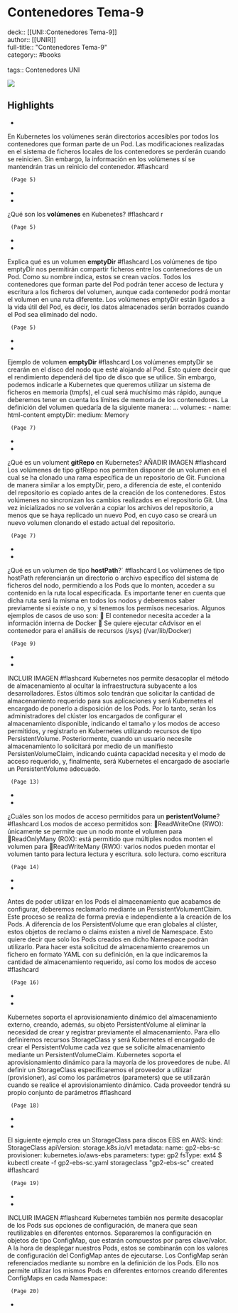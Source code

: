 # Contenedores Tema-9

deck:: [[UNI::Contenedores Tema-9]]\
author:: [[UNIR]]\
full-title:: "Contenedores Tema-9"\
category:: #books\
\
tags:: Contenedores UNI  

![](https://readwise-assets.s3.amazonaws.com/media/uploaded_book_covers/profile_22942/68a52c90-f8f9-41a1-a380-c294cddbad73.jpg)

## Highlights
- 

En Kubernetes los volúmenes serán directorios accesibles por todos los contenedores que forman parte de un Pod. Las modificaciones realizadas en el sistema de ficheros locales de los contenedores se perderán cuando se reinicien. Sin embargo, la información en los volúmenes sí se mantendrán tras un reinicio del contenedor. #flashcard 


     (Page 5)
-
- 
 ¿Qué son los **volúmenes** en Kubenetes? #flashcard 
    r

     (Page 5)
-
- 
 Explica qué es un volumen **emptyDir** #flashcard 
    Los volúmenes de tipo emptyDir nos permitirán compartir ficheros entre los contenedores de un Pod. Como su nombre indica, estos se crean vacíos. Todos los contenedores que forman parte del Pod podrán tener acceso de lectura y escritura a los ficheros del volumen, aunque cada contenedor podrá montar el volumen en una ruta diferente. Los volúmenes emptyDir están ligados a la vida útil del Pod, es decir, los datos almacenados serán borrados cuando el Pod sea eliminado del nodo.

     (Page 5)
-
- 
 Ejemplo de volumen **emptyDir** #flashcard 
    Los volúmenes emptyDir se crearán en el disco del nodo que esté alojando al Pod. Esto quiere decir que el rendimiento dependerá del tipo de disco que se utilice. Sin embargo, podemos indicarle a Kubernetes que queremos utilizar un sistema de ficheros en memoria (tmpfs), el cual será muchísimo más rápido, aunque deberemos tener en cuenta los límites de memoria de los contenedores. La definición del volumen quedaría de la siguiente manera: ... volumes: - name: html-content emptyDir: medium: Memory

     (Page 7)
-
- 
 ¿Qué es un volument **gitRepo** en Kubernetes?
   AÑADIR IMAGEN #flashcard 
    Los volúmenes de tipo gitRepo nos permiten disponer de un volumen en el cual se ha clonado una rama específica de un repositorio de Git. Funciona de manera similar a los emptyDir, pero, a diferencia de este, el contenido del repositorio es copiado antes de la creación de los contenedores. Estos volúmenes no sincronizan los cambios realizados en el repositorio Git. Una vez inicializados no se volverán a copiar los archivos del repositorio, a menos que se haya replicado un nuevo Pod, en cuyo caso se creará un nuevo volumen clonando el estado actual del repositorio.

     (Page 7)
-
- 
 ¿Qué es un volumen de tipo **hostPath**?´ #flashcard 
    Los volúmenes de tipo hostPath referenciarán un directorio o archivo específico del sistema de ficheros del nodo, permitiendo a los Pods que lo monten, acceder a su contenido en la ruta local especificada. Es importante tener en cuenta que dicha ruta será la misma en todos los nodos y deberemos saber previamente si existe o no, y si tenemos los permisos necesarios. Algunos ejemplos de casos de uso son:  El contenedor necesita acceder a la información interna de Docker  Se quiere ejecutar cAdvisor en el contenedor para el análisis de recursos (/sys) (/var/lib/Docker)

     (Page 9)
-
- 
 INCLUIR IMAGEN #flashcard 
    Kubernetes nos permite desacoplar el método de almacenamiento al ocultar la infraestructura subyacente a los desarrolladores. Estos últimos solo tendrán que solicitar la cantidad de almacenamiento requerido para sus aplicaciones y será Kubernetes el encargado de ponerlo a disposición de los Pods. Por lo tanto, serán los administradores del clúster los encargados de configurar el almacenamiento disponible, indicando el tamaño y los modos de acceso permitidos, y registrarlo en Kubernetes utilizando recursos de tipo PersistentVolume. Posteriormente, cuando un usuario necesite almacenamiento lo solicitará por medio de un manifiesto PersistenVolumeClaim, indicando cuánta capacidad necesita y el modo de acceso requerido, y, finalmente, será Kubernetes el encargado de asociarle un PersistentVolume adecuado.

     (Page 13)
-
- 
 ¿Cuáles son los modos de acceso permitidos para un **peristentVolume**? #flashcard 
    Los modos de acceso permitidos son: ReadWriteOne (RWO): únicamente se permite que un nodo monte el volumen para ReadOnlyMany (ROX): está permitido que múltiples nodos monten el volumen para ReadWriteMany (RWX): varios nodos pueden montar el volumen tanto para lectura lectura y escritura. solo lectura. como escritura

     (Page 14)
-
- 

Antes de poder utilizar en los Pods el almacenamiento que acabamos de configurar, deberemos reclamarlo mediante un PersistentVolumentClaim. Este proceso se realiza de forma previa e independiente a la creación de los Pods. A diferencia de los PersistentVolume que eran globales al clúster, estos objetos de reclamo o claims existen a nivel de Namespace. Esto quiere decir que solo los Pods creados en dicho Namespace podrán utilizarlo. Para hacer esta solicitud de almacenamiento crearemos un fichero en formato YAML con su definición, en la que indicaremos la cantidad de almacenamiento requerido, así como los modos de acceso #flashcard 


     (Page 16)
-
- 

Kubernetes soporta el aprovisionamiento dinámico del almacenamiento externo, creando, además, su objeto PersistentVolume al eliminar la necesidad de crear y registrar previamente el almacenamiento. Para ello definiremos recursos StorageClass y será Kubernetes el encargado de crear el PersistentVolume cada vez que se solicite almacenamiento mediante un PersistentVolumeClaim. Kubernetes soporta el aprovisionamiento dinámico para la mayoría de los proveedores de nube. Al definir un StorageClass especificaremos el proveedor a utilizar (provisioner), así como los parámetros (parameters) que se utilizarán cuando se realice el aprovisionamiento dinámico. Cada proveedor tendrá su propio conjunto de parámetros #flashcard 


     (Page 18)
-
- 

El siguiente ejemplo crea un StorageClass para discos EBS en AWS: kind: StorageClass apiVersion: storage.k8s.io/v1 metadata: name: gp2-ebs-sc provisioner: kubernetes.io/aws-ebs parameters: type: gp2 fsType: ext4 $ kubectl create -f gp2-ebs-sc.yaml storageclass "gp2-ebs-sc" created #flashcard 


     (Page 19)
-
- 
 INCLUIR IMAGEN #flashcard 
    Kubernetes también nos permite desacoplar de los Pods sus opciones de configuración, de manera que sean reutilizables en diferentes entornos. Separaremos la configuración en objetos de tipo ConfigMap, que estarán compuestos por pares clave/valor. A la hora de desplegar nuestros Pods, estos se combinarán con los valores de configuración del ConfigMap antes de ejecutarse. Los ConfigMap serán referenciados mediante su nombre en la definición de los Pods. Ello nos permite utilizar los mismos Pods en diferentes entornos creando diferentes ConfigMaps en cada Namespace:

     (Page 20)
-

